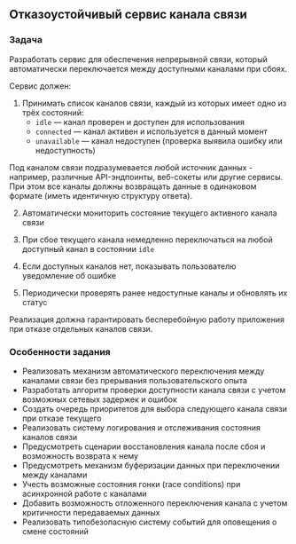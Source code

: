 ## Отказоустойчивый сервис канала связи

### Задача
Разработать сервис для обеспечения непрерывной связи, который автоматически переключается между доступными каналами при сбоях.

Сервис должен:
1. Принимать список каналов связи, каждый из которых имеет одно из трёх состояний:
   - `idle` — канал проверен и доступен для использования
   - `connected` — канал активен и используется в данный момент
   - `unavailable` — канал недоступен (проверка выявила ошибку или недоступность)

Под каналом связи подразумевается любой источник данных - например, различные API-эндпоинты, веб-сокеты или другие сервисы. При этом все каналы должны возвращать данные в одинаковом формате (иметь идентичную структуру ответа).

2. Автоматически мониторить состояние текущего активного канала связи

3. При сбое текущего канала немедленно переключаться на любой доступный канал в состоянии `idle`

4. Если доступных каналов нет, показывать пользователю уведомление об ошибке

5. Периодически проверять ранее недоступные каналы и обновлять их статус

Реализация должна гарантировать бесперебойную работу приложения при отказе отдельных каналов связи.

### Особенности задания
- Реализовать механизм автоматического переключения между каналами связи без прерывания пользовательского опыта
- Разработать алгоритм проверки доступности канала связи с учетом возможных сетевых задержек и ошибок
- Создать очередь приоритетов для выбора следующего канала связи при отказе текущего
- Реализовать систему логирования и отслеживания состояния каналов связи
- Предусмотреть сценарии восстановления канала после сбоя и возможность возврата к нему
- Предусмотреть механизм буферизации данных при переключении между каналами
- Учесть возможные состояния гонки (race conditions) при асинхронной работе с каналами
- Добавить возможность отложенного переключения канала с учетом критичности передаваемых данных
- Реализовать типобезопасную систему событий для оповещения о смене состояний
